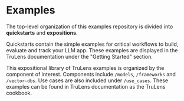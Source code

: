 # Examples

The top-level organization of this examples repository is divided into
**quickstarts** and **expositions**.

Quickstarts contain the simple examples for critical workflows to build,
evaluate and track your LLM app. These examples are displayed in the
TruLens documentation under the "Getting Started" section.

This expositional library of TruLens examples is organized by the component of
interest. Components include `/models`, `/frameworks` and `/vector-dbs`.
Use cases are also included under `/use_cases`. These examples can be found
in TruLens documentation as the TruLens cookbook.
